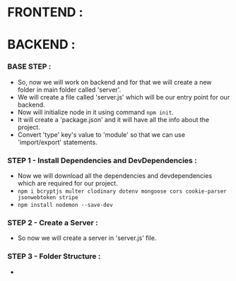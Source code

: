 # FRONTEND :

# BACKEND :

### BASE STEP :

- So, now we will work on backend and for that we will create a new folder in main folder called 'server'.
- We will create a file called 'server.js' which will be our entry point for our backend.
- Now will initialize node in it using command `npm init`.
- It will create a 'package.json' and it will have all the info about the project.
- Convert 'type' key's value to 'module' so that we can use 'import/export' statements.

### STEP 1 - Install Dependencies and DevDependencies :

- Now we will download all the dependencies and devdependencies which are required for our project.
- `npm i bcryptjs multer clodinary dotenv mongoose cors cookie-parser jsonwebtoken stripe`
- `npm install nodemon --save-dev`

### STEP 2 - Create a Server :

- So now we will create a server in 'server.js' file.

### STEP 3 - Folder Structure :

-
